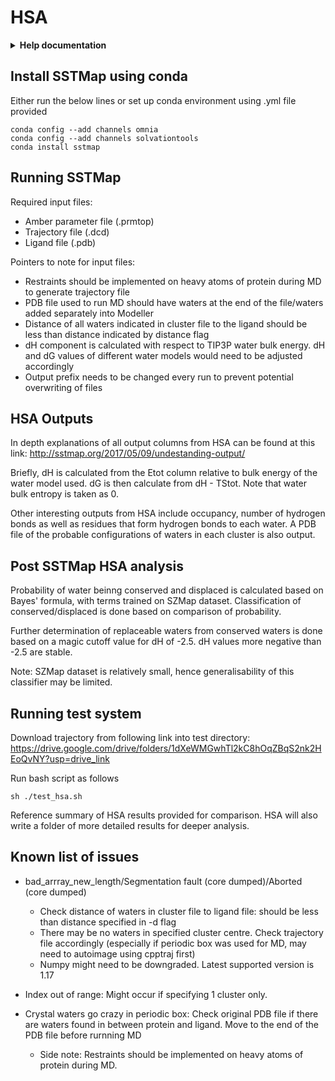 # HSA
<details>
<summary><b>Help documentation</b> </summary>

    usage: hsa.py [-h] -p PARM_FILE -t TRAJ_FILE -l LIG_FILE -f NUM_FRAMES -w
              WATER_MODEL -s START_FRAME [-c CLUSTER_FILE] [-d DIST] -o
              OUTPUT_PREFIX

    HSA Analysis of waters in protein pocket
    
    optional arguments:
      -h, --help            show this help message and exit
      -c CLUSTER_FILE, --cluster_file CLUSTER_FILE
                            Input crystal waters to analyse
      -d DIST, --dist DIST  Input distance from ligand to analyse (if no crystal
                            waters specified). Default = 10
    
    required arguments:
      -p PARM_FILE, --parm_file PARM_FILE
                            Input parameter file
      -t TRAJ_FILE, --traj_file TRAJ_FILE
                            Input trajectory file
      -l LIG_FILE, --lig_file LIG_FILE
                            Input ligand file (PDB)
      -f NUM_FRAMES, --num_frames NUM_FRAMES
                            Total number of frames to process
      -w WATER_MODEL, --water_model WATER_MODEL
                            Water model used. Supported models are: TIP3P,
                            TIP4PEW, TIP4P, TIP5P, TIP3PFW, SPCE, SPCFW
      -s START_FRAME, --start_frame START_FRAME
                            Starting frame
      -o OUTPUT_PREFIX, --output_prefix OUTPUT_PREFIX
                            Output prefix

</details>

## Install SSTMap using conda
Either run the below lines or set up conda environment using .yml file provided
```
conda config --add channels omnia
conda config --add channels solvationtools
conda install sstmap
```
## Running SSTMap
Required input files:
- Amber parameter file (.prmtop)
- Trajectory file (.dcd)
- Ligand file (.pdb)

Pointers to note for input files:
- Restraints should be implemented on heavy atoms of protein during MD to generate trajectory file
- PDB file used to run MD should have waters at the end of the file/waters added separately into Modeller
- Distance of all waters indicated in cluster file to the ligand should be less than distance indicated by distance flag
- dH component is calculated with respect to TIP3P water bulk energy. dH and dG values of different water models would need to be adjusted accordingly 
- Output prefix needs to be changed every run to prevent potential overwriting of files

## HSA Outputs
In depth explanations of all output columns from HSA can be found at this link: http://sstmap.org/2017/05/09/undestanding-output/

Briefly, dH is calculated from the Etot column relative to bulk energy of the water model used. dG is then calculate from dH - TStot. Note that water bulk entropy is taken as 0.

Other interesting outputs from HSA include occupancy, number of hydrogen bonds as well as residues that form hydrogen bonds to each water. A PDB file of the probable configurations of waters in each cluster is also output.

## Post SSTMap HSA analysis
Probability of water beinng conserved and displaced is calculated based on Bayes' formula, with terms trained on SZMap dataset. Classification of conserved/displaced is done based on comparison of probability. 

Further determination of replaceable waters from conserved waters is done based on a magic cutoff value for dH of -2.5. dH values more negative than -2.5 are stable.

Note: SZMap dataset is relatively small, hence generalisability of this classifier may be limited.

## Running test system 
Download trajectory from following link into test directory: https://drive.google.com/drive/folders/1dXeWMGwhTl2kC8hOqZBqS2nk2HEoQvNY?usp=drive_link

Run bash script as follows
```
sh ./test_hsa.sh
```
Reference summary of HSA results provided for comparison. HSA will also write a folder of more detailed results for deeper analysis.
## Known list of issues
- bad_arrray_new_length/Segmentation fault (core dumped)/Aborted (core dumped)
    - Check distance of waters in cluster file to ligand file: should be less than distance specified in -d flag
    - There may be no waters in specified cluster centre. Check trajectory file accordingly (especially if periodic box was used for MD, may need to autoimage using cpptraj first)
    - Numpy might need to be downgraded. Latest supported version is 1.17

- Index out of range: Might occur if specifying 1 cluster only.

- Crystal waters go crazy in periodic box: Check original PDB file if there are waters found in between protein and ligand. Move to the end of the PDB file before rurnning MD
    - Side note: Restraints should be implemented on heavy atoms of protein during MD.
